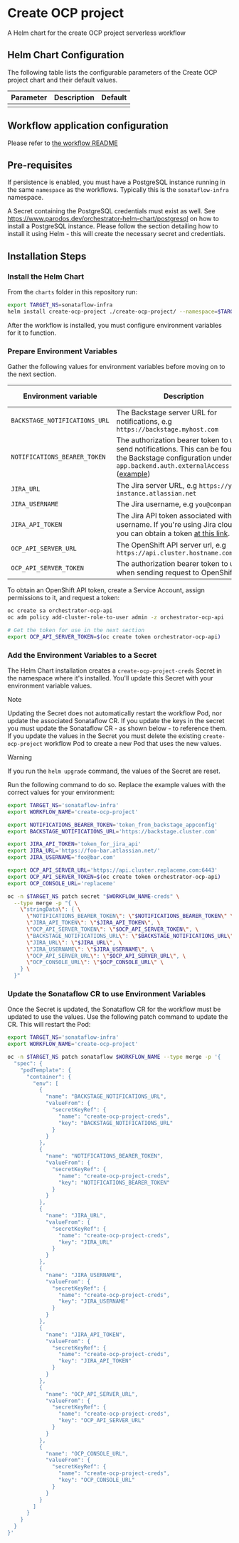 
Create OCP project
===========

A Helm chart for the create OCP project serverless workflow


## Helm Chart Configuration

The following table lists the configurable parameters of the Create OCP project chart and their default values.

| Parameter                | Description             | Default        |
| ------------------------ | ----------------------- | -------------- |
|                          |                         |                |

## Workflow application configuration

Please refer to [the workflow README](https://github.com/parodos-dev/serverless-workflows/blob/main/create-ocp-project/README.md#workflow-application-configuration)

## Pre-requisites

If persistence is enabled, you must have a PostgreSQL instance running in the same `namespace` as the workflows. Typically this is the `sonataflow-infra` namespace.

A Secret containing the PostgreSQL credentials must exist as well. See https://www.parodos.dev/orchestrator-helm-chart/postgresql on how to install a PostgreSQL instance. Please follow the section detailing how to install it using Helm - this will create the necessary secret and credentials.

## Installation Steps

### Install the Helm Chart 

From the `charts` folder in this repository run:

```bash
export TARGET_NS=sonataflow-infra
helm install create-ocp-project ./create-ocp-project/ --namespace=$TARGET_NS 
```
After the workflow is installed, you must configure environment variables for it to function.

### Prepare Environment Variables

Gather the following values for environment variables before moving on to the next section.

| Environment variable  | Description | Mandatory | Default value |
|-----------------------|-------------|-----------|---------------|
| `BACKSTAGE_NOTIFICATIONS_URL`      | The Backstage server URL for notifications, e.g `https://backstage.myhost.com` | ✅ | |
| `NOTIFICATIONS_BEARER_TOKEN`      | The authorization bearer token to use to send notifications. This can be found in the Backstage configuration under `app.backend.auth.externalAccess` ([example](https://github.com/parodos-dev/orchestrator-helm-operator/blob/main/docs/release-1.2/existing-rhdh.md#app-config-configmap)) | ✅ | |
| `JIRA_URL`      | The Jira server URL, e.g `https://your-instance.atlassian.net` | ✅ | |
| `JIRA_USERNAME`      | The Jira username, e.g `you@company.com` | ✅ | |
| `JIRA_API_TOKEN`      | The Jira API token associated with the username. If you're using Jira cloud, you can obtain a token [at this link](https://id.atlassian.com/manage-profile/security/api-tokens). | ✅ | |
| `OCP_API_SERVER_URL`      | The OpenShift API server url, e.g `https://api.cluster.hostname.com:6443` | ✅ | |
| `OCP_API_SERVER_TOKEN`      | The authorization bearer token to use when sending request to OpenShift | ✅ | |

To obtain an OpenShift API token, create a Service Account, assign permissions to it, and request a token:

```bash
oc create sa orchestrator-ocp-api
oc adm policy add-cluster-role-to-user admin -z orchestrator-ocp-api

# Get the token for use in the next section
export OCP_API_SERVER_TOKEN=$(oc create token orchestrator-ocp-api)
```

### Add the Environment Variables to a Secret

The Helm Chart installation creates a `create-ocp-project-creds` Secret in the
namespace where it's installed. You'll update this Secret with your environment
variable values.

> [!NOTE]
> Updating the Secret does not automatically restart the workflow Pod, nor update the associated Sonataflow CR. If you update the keys in the secret you must update the Sonataflow CR - as shown below - to reference them. If you update the values in the Secret you must delete the existing `create-ocp-project` workflow Pod to create a new Pod that uses the new values.

> [!WARNING]
> If you run the `helm upgrade` command, the values of the Secret are reset.

Run the following command to do so. Replace the example values with the
correct values for your environment:

```bash
export TARGET_NS='sonataflow-infra'
export WORKFLOW_NAME='create-ocp-project'

export NOTIFICATIONS_BEARER_TOKEN='token_from_backstage_appconfig'
export BACKSTAGE_NOTIFICATIONS_URL='https://backstage.cluster.com'

export JIRA_API_TOKEN='token_for_jira_api'
export JIRA_URL='https://foo-bar.atlassian.net/'
export JIRA_USERNAME='foo@bar.com'

export OCP_API_SERVER_URL='https://api.cluster.replaceme.com:6443'
export OCP_API_SERVER_TOKEN=$(oc create token orchestrator-ocp-api)
export OCP_CONSOLE_URL='replaceme'

oc -n $TARGET_NS patch secret "$WORKFLOW_NAME-creds" \
  --type merge -p "{ \
    \"stringData\": { \
      \"NOTIFICATIONS_BEARER_TOKEN\": \"$NOTIFICATIONS_BEARER_TOKEN\" \
      \"JIRA_API_TOKEN\": \"$JIRA_API_TOKEN\", \
      \"OCP_API_SERVER_TOKEN\": \"$OCP_API_SERVER_TOKEN\", \
      \"BACKSTAGE_NOTIFICATIONS_URL\": \"$BACKSTAGE_NOTIFICATIONS_URL\", \
      \"JIRA_URL\": \"$JIRA_URL\", \
      \"JIRA_USERNAME\": \"$JIRA_USERNAME\", \
      \"OCP_API_SERVER_URL\": \"$OCP_API_SERVER_URL\", \
      \"OCP_CONSOLE_URL\": \"$OCP_CONSOLE_URL\" \
    } \
  }"
```

### Update the Sonataflow CR to use Environment Variables

Once the Secret is updated, the Sonataflow CR for the workflow must be updated
to use the values. Use the following patch command to update the CR. This will
restart the Pod:


```bash
export TARGET_NS='sonataflow-infra'
export WORKFLOW_NAME='create-ocp-project'

oc -n $TARGET_NS patch sonataflow $WORKFLOW_NAME --type merge -p '{
  "spec": {
    "podTemplate": {
      "container": {
        "env": [
          {
            "name": "BACKSTAGE_NOTIFICATIONS_URL",
            "valueFrom": {
              "secretKeyRef": {
                "name": "create-ocp-project-creds",
                "key": "BACKSTAGE_NOTIFICATIONS_URL"
              }
            }
          },
          {
            "name": "NOTIFICATIONS_BEARER_TOKEN",
            "valueFrom": {
              "secretKeyRef": {
                "name": "create-ocp-project-creds",
                "key": "NOTIFICATIONS_BEARER_TOKEN"
              }
            }
          },
          {
            "name": "JIRA_URL",
            "valueFrom": {
              "secretKeyRef": {
                "name": "create-ocp-project-creds",
                "key": "JIRA_URL"
              }
            }
          },
          {
            "name": "JIRA_USERNAME",
            "valueFrom": {
              "secretKeyRef": {
                "name": "create-ocp-project-creds",
                "key": "JIRA_USERNAME"
              }
            }
          },
          {
            "name": "JIRA_API_TOKEN",
            "valueFrom": {
              "secretKeyRef": {
                "name": "create-ocp-project-creds",
                "key": "JIRA_API_TOKEN"
              }
            }
          },
          {
            "name": "OCP_API_SERVER_URL",
            "valueFrom": {
              "secretKeyRef": {
                "name": "create-ocp-project-creds",
                "key": "OCP_API_SERVER_URL"
              }
            }
          },
          {
            "name": "OCP_CONSOLE_URL",
            "valueFrom": {
              "secretKeyRef": {
                "name": "create-ocp-project-creds",
                "key": "OCP_CONSOLE_URL"
              }
            }
          }
        ]
      }
    }
  }
}'
```
